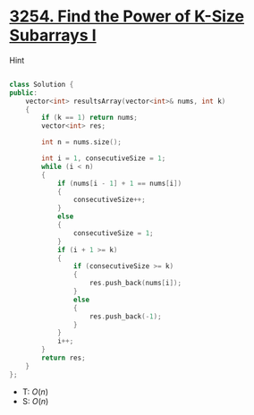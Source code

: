 # [3254\. Find the Power of K-Size Subarrays I](https://leetcode.com/problems/find-the-power-of-k-size-subarrays-i/)

 Hint

```cpp

```

```cpp
class Solution {
public:
    vector<int> resultsArray(vector<int>& nums, int k)
    {
        if (k == 1) return nums;
        vector<int> res;

        int n = nums.size();

        int i = 1, consecutiveSize = 1;
        while (i < n)
        {
            if (nums[i - 1] + 1 == nums[i])
            {
                consecutiveSize++;
            }
            else
            {
                consecutiveSize = 1;
            }
            if (i + 1 >= k)
            {
                if (consecutiveSize >= k)
                {
                    res.push_back(nums[i]);
                }
                else
                {
                    res.push_back(-1);
                }
            }
            i++;
        }
        return res;
    }
};
```

- T: $O(n)$
- S: $O(n)$
